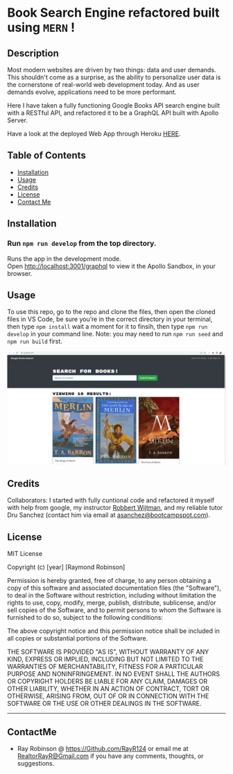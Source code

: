 # Book Search Engine refactored built using ```MERN``` !

## Description

Most modern websites are driven by two things: data and user demands. This shouldn't come as a surprise, as the ability to personalize user data is the cornerstone of real-world web development today. And as user demands evolve, applications need to be more performant.

Here I have taken a fully functioning Google Books API search engine built with a RESTful API, and refactored it to be a GraphQL API built with Apollo Server.

Have a look at the deployed Web App through Heroku [HERE](https://book-search-engine-refactored.herokuapp.com/).
## Table of Contents

- [Installation](#installation)
- [Usage](#usage)
- [Credits](#credits)
- [License](#license)
- [Contact Me](#ContactMe)

## Installation

### Run ```npm run develop``` from the top directory.

Runs the app in the development mode.\
Open [http://localhost:3001/graphql](http://localhost:3001/graphql) to view it the Apollo Sandbox, in your browser.

## Usage

To use this repo, go to the repo and clone the files, then open the cloned files in VS Code, be sure you’re in the correct directory in your terminal, then type ```npm install``` wait a moment for it to finsih, then type ```npm run develop``` in your command line. Note: you may need to run ```npm run seed``` and ```npm run build``` first.

![mmscreenshot](./client/public/assets/siteScreenshot.png)

## Credits

Collaborators:
I started with fully cuntional code and refactored it myself with help from google, my instructor [Robbert Wijtman](https://github.com/Bucky24), and my reliable tutor Dru Sanchez (contact him via email at asanchez@bootcampspot.com).

## License

MIT License

Copyright (c) [year] [Raymond Robinson]

Permission is hereby granted, free of charge, to any person obtaining a copy
of this software and associated documentation files (the "Software"), to deal
in the Software without restriction, including without limitation the rights
to use, copy, modify, merge, publish, distribute, sublicense, and/or sell
copies of the Software, and to permit persons to whom the Software is
furnished to do so, subject to the following conditions:

The above copyright notice and this permission notice shall be included in all
copies or substantial portions of the Software.

THE SOFTWARE IS PROVIDED "AS IS", WITHOUT WARRANTY OF ANY KIND, EXPRESS OR
IMPLIED, INCLUDING BUT NOT LIMITED TO THE WARRANTIES OF MERCHANTABILITY,
FITNESS FOR A PARTICULAR PURPOSE AND NONINFRINGEMENT. IN NO EVENT SHALL THE
AUTHORS OR COPYRIGHT HOLDERS BE LIABLE FOR ANY CLAIM, DAMAGES OR OTHER
LIABILITY, WHETHER IN AN ACTION OF CONTRACT, TORT OR OTHERWISE, ARISING FROM,
OUT OF OR IN CONNECTION WITH THE SOFTWARE OR THE USE OR OTHER DEALINGS IN THE
SOFTWARE.

---
## ContactMe

- Ray Robinson @ https://Github.com/RayR124 or email me at RealtorRayR@Gmail.com if you have any comments, thoughts, or suggestions.
